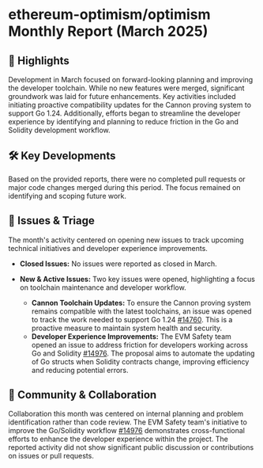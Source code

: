 # ethereum-optimism/optimism Monthly Report (March 2025)

## 🚀 Highlights
Development in March focused on forward-looking planning and improving the developer toolchain. While no new features were merged, significant groundwork was laid for future enhancements. Key activities included initiating proactive compatibility updates for the Cannon proving system to support Go 1.24. Additionally, efforts began to streamline the developer experience by identifying and planning to reduce friction in the Go and Solidity development workflow.

## 🛠️ Key Developments
Based on the provided reports, there were no completed pull requests or major code changes merged during this period. The focus remained on identifying and scoping future work.

## 🐛 Issues & Triage
The month's activity centered on opening new issues to track upcoming technical initiatives and developer experience improvements.

- **Closed Issues:** No issues were reported as closed in March.

- **New & Active Issues:** Two key issues were opened, highlighting a focus on toolchain maintenance and developer workflow.
    - **Cannon Toolchain Updates:** To ensure the Cannon proving system remains compatible with the latest toolchains, an issue was opened to track the work needed to support Go 1.24 [#14760](https://github.com/ethereum-optimism/optimism/issues/14760). This is a proactive measure to maintain system health and security.
    - **Developer Experience Improvements:** The EVM Safety team opened an issue to address friction for developers working across Go and Solidity [#14976](https://github.com/ethereum-optimism/optimism/issues/14976). The proposal aims to automate the updating of Go structs when Solidity contracts change, improving efficiency and reducing potential errors.

## 💬 Community & Collaboration
Collaboration this month was centered on internal planning and problem identification rather than code review. The EVM Safety team's initiative to improve the Go/Solidity workflow [#14976](https://github.com/ethereum-optimism/optimism/issues/14976) demonstrates cross-functional efforts to enhance the developer experience within the project. The reported activity did not show significant public discussion or contributions on issues or pull requests.